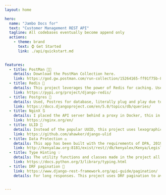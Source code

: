 ```yaml
---
layout: home

hero:
  name: "Jambo Docs for"
  text: "Customer Management REST API"
  tagline: All codebases eventually become append only  
  actions:
    - theme: brand
      text: ⌚ Get Started
      link: ./api/quickstart.md    
  

features:
  - title: PostMan 👩‍🚀
    details: Download the PostMan Collection here.
    link: https://god.gw.postman.com/run-collection/15264165-ff91f75b-81bb-4bda-b45e-24002ddad076?action=collection%2Ffork&source=rip_markdown&collection-url=entityId%3D15264165-ff91f75b-81bb-4bda-b45e-24002ddad076%26entityType%3Dcollection%26workspaceId%3D91d100e3-340c-4dbd-b05b-e5eabbc100e7
  - title: Redis 🫙
    details: This project leverages the power of Redis for caching. Used version 7.2, as it's the last open source one.
    link: https://pypi.org/project/django-redis/
  - title: Postgres 🐘
    details: Used, Postres for database, literally plug and play due to django's powerful ORM.
    link: https://docs.djangoproject.com/en/5.0/topics/db/queries/
  - title: NginX 🔃
    details: I placed the API server behind a proxy in Docker, this in theory should allow load balancing and serve static files.
    link: https://nginx.org/en/
  - title: ULID 🔢
    details: Instead of the popular UUID, this project uses lexographically ordered random tokens. This is to help quicken insertion and deletion of values in the db.
    link: https://github.com/ahawker/django-ulid
  - title: Data Protection ⚖️
    details: This app has been built with the requirements of DPA, 2019 and provides endpoints for users to edit and delete their data.
    link: http://kenyalaw.org:8181/exist/rest//db/kenyalex/Kenya/Legislation/English/Acts%20and%20Regulations/D/Data%20Protection%20Act%20-%20No.%2024%20of%202019/docs/DataProtectionAct24of2019.pdf
  - title: Type Hinting 💡
    details: The utility functions and classes made in the project all have some form of type hinting if they aren't built in.
    link: https://docs.python.org/3/library/typing.html
  - title: DRF pagination 📃
    link: https://www.django-rest-framework.org/api-guide/pagination/
    details: For long responses. This project uses DRF pagination to avoid too much data egress that can cause bottlenecks as not all said data may be neede at once.


---
```


